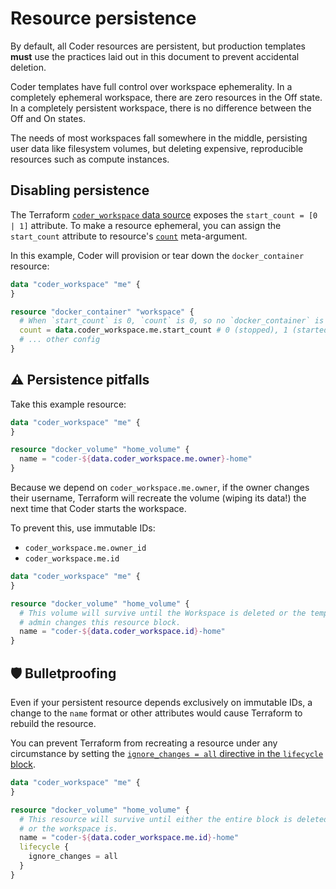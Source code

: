# Resource persistence

By default, all Coder resources are persistent, but production templates
**must** use the practices laid out in this document to prevent accidental
deletion.

Coder templates have full control over workspace ephemerality. In a completely
ephemeral workspace, there are zero resources in the Off state. In a completely
persistent workspace, there is no difference between the Off and On states.

The needs of most workspaces fall somewhere in the middle, persisting user data
like filesystem volumes, but deleting expensive, reproducible resources such as
compute instances.

## Disabling persistence

The Terraform
[`coder_workspace` data source](https://registry.terraform.io/providers/coder/coder/latest/docs/data-sources/workspace)
exposes the `start_count = [0 | 1]` attribute. To make a resource ephemeral, you
can assign the `start_count` attribute to resource's
[`count`](https://developer.hashicorp.com/terraform/language/meta-arguments/count)
meta-argument.

In this example, Coder will provision or tear down the `docker_container`
resource:

```tf
data "coder_workspace" "me" {
}

resource "docker_container" "workspace" {
  # When `start_count` is 0, `count` is 0, so no `docker_container` is created.
  count = data.coder_workspace.me.start_count # 0 (stopped), 1 (started)
  # ... other config
}
```

## ⚠️ Persistence pitfalls

Take this example resource:

```tf
data "coder_workspace" "me" {
}

resource "docker_volume" "home_volume" {
  name = "coder-${data.coder_workspace.me.owner}-home"
}
```

Because we depend on `coder_workspace.me.owner`, if the owner changes their
username, Terraform will recreate the volume (wiping its data!) the next time
that Coder starts the workspace.

To prevent this, use immutable IDs:

- `coder_workspace.me.owner_id`
- `coder_workspace.me.id`

```tf
data "coder_workspace" "me" {
}

resource "docker_volume" "home_volume" {
  # This volume will survive until the Workspace is deleted or the template
  # admin changes this resource block.
  name = "coder-${data.coder_workspace.id}-home"
}
```

## 🛡 Bulletproofing

Even if your persistent resource depends exclusively on immutable IDs, a change
to the `name` format or other attributes would cause Terraform to rebuild the
resource.

You can prevent Terraform from recreating a resource under any circumstance by
setting the
[`ignore_changes = all` directive in the `lifecycle` block](https://developer.hashicorp.com/terraform/language/meta-arguments/lifecycle#ignore_changes).

```tf
data "coder_workspace" "me" {
}

resource "docker_volume" "home_volume" {
  # This resource will survive until either the entire block is deleted
  # or the workspace is.
  name = "coder-${data.coder_workspace.me.id}-home"
  lifecycle {
    ignore_changes = all
  }
}
```

